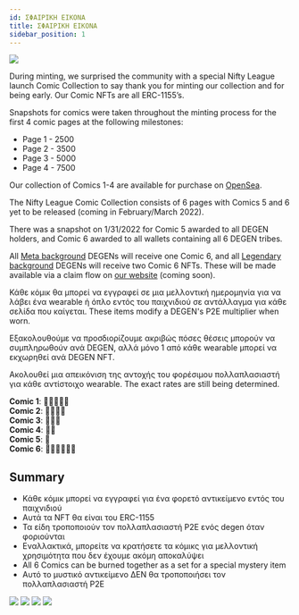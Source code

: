 ```yaml
---
id: ΣΦΑΙΡΙΚΗ ΕΙΚΟΝΑ
title: ΣΦΑΙΡΙΚΗ ΕΙΚΟΝΑ
sidebar_position: 1
---
```


![](/img/NL_Comic_Burner.jpeg)

During minting, we surprised the community with a special Nifty League launch Comic Collection to say thank you for minting our collection and for being early. Our Comic NFTs are all ERC-1155’s.

Snapshots for comics were taken throughout the minting process for the first 4 comic pages at the following milestones:

- Page 1 - 2500
- Page 2 - 3500
- Page 3 - 5000
- Page 4 - 7500

Our collection of Comics 1-4 are available for purchase on [OpenSea](https://opensea.io/collection/nifty-league-launch-comics).

The Nifty League Comic Collection consists of 6 pages with Comics 5 and 6 yet to be released (coming in February/March 2022).

There was a snapshot on 1/31/2022 for Comic 5 awarded to all DEGEN holders, and Comic 6 awarded to all wallets containing all 6 DEGEN tribes.

All [Meta background](https://docs.niftyleague.com/overview/degens/backgrounds) DEGENs will receive one Comic 6, and all [Legendary background](https://docs.niftyleague.com/overview/degens/backgrounds) DEGENs will receive two Comic 6 NFTs. These will be made available via a claim flow on [our website](https://niftyleague.com/) (coming soon).

Κάθε κόμικ θα μπορεί να εγγραφεί σε μια μελλοντική ημερομηνία για να λάβει ένα wearable ή όπλο εντός του παιχνιδιού σε αντάλλαγμα για κάθε σελίδα που καίγεται. These items modify a DEGEN's P2E multiplier when worn.

Εξακολουθούμε να προσδιορίζουμε ακριβώς πόσες θέσεις μπορούν να συμπληρωθούν ανά DEGEN, αλλά μόνο 1 από κάθε wearable μπορεί να εκχωρηθεί ανά DEGEN NFT.

Ακολουθεί μια απεικόνιση της αντοχής του φορέσιμου πολλαπλασιαστή για κάθε αντίστοιχο wearable. The exact rates are still being determined.

**Comic 1**: 💪💪💪💪💪  
**Comic 2**: 💪💪💪💪  
**Comic 3**: 💪💪💪  
**Comic 4**: 💪💪  
**Comic 5**: 💪  
**Comic 6**: 💪💪💪💪💪💪

## Summary

- Κάθε κόμικ μπορεί να εγγραφεί για ένα φορετό αντικείμενο εντός του παιχνιδιού
- Αυτά τα NFT θα είναι του ERC-1155
- Τα είδη τροποποιούν τον πολλαπλασιαστή P2E ενός degen όταν φοριούνται
- Εναλλακτικά, μπορείτε να κρατήσετε τα κόμικς για μελλοντική χρησιμότητα που δεν έχουμε ακόμη αποκαλύψει
- All 6 Comics can be burned together as a set for a special mystery item
- Αυτό το μυστικό αντικείμενο ΔΕΝ θα τροποποιήσει τον πολλαπλασιαστή P2E

![](/img/NL_Comic_1.png) ![](/img/NL_Comic_2.png) ![](/img/NL_Comic_3.png) ![](/img/NL_Comic_4.png)
